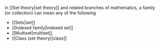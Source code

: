 in [[Set theory|set theory]] and related branches of mathematics, a family (or collection) can mean any of the following

- [[Sets|set]]
- [[Indexed family|indexed set]]
- [[Multiset|multiset]]
- [[Class (set theory)|class]]